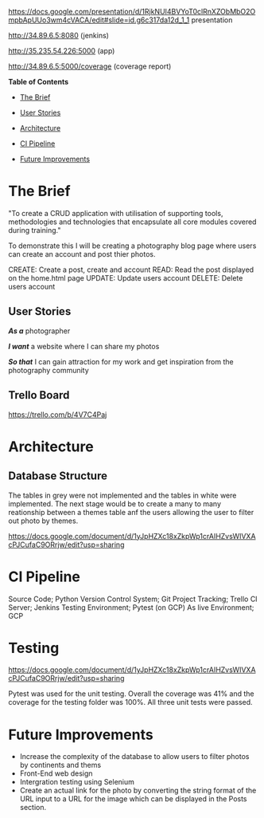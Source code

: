 https://docs.google.com/presentation/d/1RjkNUI4BVYoT0clRnXZObMbO2OmpbApUUo3wm4cVACA/edit#slide=id.g6c317da12d_1_1 presentation 

http://34.89.6.5:8080  (jenkins)

http://35.235.54.226:5000     (app)


http://34.89.6.5:5000/coverage  (coverage report)


**Table of Contents**

* [The Brief](#the-brief)

* [User Stories](#user-stories)

* [Architecture](#architecture)

* [CI Pipeline](#CI-Pipeline)

* [Future Improvements](#Future-Improvements)


# The Brief
"To create a CRUD application with utilisation of supporting tools, methodologies and technologies that encapsulate all core modules covered during training."

To demonstrate this I will be creating a photography blog page where users can create an account and post thier photos.

CREATE: Create a post, create and account
READ: Read the post displayed on the home.html page
UPDATE: Update users account
DELETE: Delete users account 

## User Stories
***As a*** photographer 

***I want*** a website where I can share my photos 

***So that*** I can gain attraction for my work and get inspiration from the photography community

## Trello Board

https://trello.com/b/4V7C4Paj


# Architecture 
## Database Structure
The tables in grey were not implemented and the tables in white were implemented. The next stage would be to create a many to many reationship between a themes table anf the users allowing the user to filter out photo by themes.

https://docs.google.com/document/d/1yJpHZXc18xZkpWp1crAIHZvsWIVXAcPJCufaC9ORrjw/edit?usp=sharing


# CI Pipeline
Source Code; Python
Version Control System; Git
Project Tracking; Trello
CI Server; Jenkins
Testing Environment; Pytest (on GCP)
As live Environment; GCP

# Testing

https://docs.google.com/document/d/1yJpHZXc18xZkpWp1crAIHZvsWIVXAcPJCufaC9ORrjw/edit?usp=sharing

Pytest was used for the unit testing. Overall the coverage was 41% and the coverage for the testing folder was 100%. All three unit tests were passed. 

# Future Improvements 
- Increase the complexity of the database to allow users to filter photos by continents and thems
- Front-End web design 
- Intergration testing using Selenium
- Create an actual link for the photo by converting the string format of the URL input to a URL for the image which can be displayed in the Posts section. 

